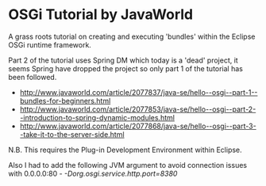 # OSGi Tutorial by JavaWorld

A grass roots tutorial on creating and executing 'bundles' within the Eclipse OSGi runtime framework.

Part 2 of the tutorial uses Spring DM which today is a 'dead' project, it seems Spring have dropped the project so only part 1 of the tutorial has been followed.

* http://www.javaworld.com/article/2077837/java-se/hello--osgi--part-1--bundles-for-beginners.html
* http://www.javaworld.com/article/2077853/java-se/hello--osgi--part-2--introduction-to-spring-dynamic-modules.html
* http://www.javaworld.com/article/2077868/java-se/hello--osgi--part-3--take-it-to-the-server-side.html


N.B.
This requires the Plug-in Development Environment within Eclipse.  

Also I had to add the following JVM argument to avoid connection issues with 0.0.0.0:80 - _-Dorg.osgi.service.http.port=8380_
